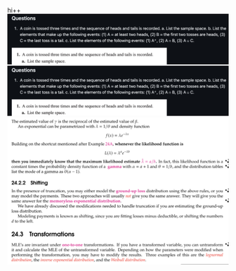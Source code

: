 hi++
![image](https://github.com/HWTeng-Teaching/202409-Math-Stat/blob/main/HW0924/20_Tim/截圖%202024-10-01%20下午5.12.05.png)
![image](https://github.com/HWTeng-Teaching/202409-Math-Stat/blob/main/HW0924/20_Tim/%E6%88%AA%E5%9C%96%202024-10-01%20%E4%B8%8B%E5%8D%885.12.05.png)
![image](https://github.com/HWTeng-Teaching/202409-Math-Stat/blob/main/HW0924/20_Tim/IMG_0651.jpeg)